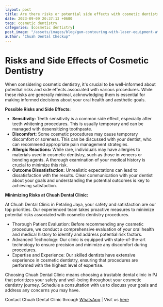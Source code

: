 ```yaml
---
layout: post
title: Are there risks or potential side effects with cosmetic dentistry?
date: 2023-09-09 20:37:13 +0600
tags: cosmetic dentistry
categories: [cosmetic dentistry]
post_image: "/assets/images/blog/gum-contouring-with-laser-equipment-at-chuah-dental-clinic.png"
author: "Chuah Dental Checkup"
---
```


<h1>Risks and Side Effects of Cosmetic Dentistry</h1>

<p>When considering cosmetic dentistry, it's crucial to be well-informed about potential risks and side effects associated with various procedures. While these risks are generally minimal, acknowledging them is essential for making informed decisions about your oral health and aesthetic goals.</p>

<p><strong>Possible Risks and Side Effects:</strong></p>
<ul>
  <li><strong>Sensitivity:</strong> Teeth sensitivity is a common side effect, especially after teeth whitening procedures. This is usually temporary and can be managed with desensitizing toothpaste.</li>
  <li><strong>Discomfort:</strong> Some cosmetic procedures may cause temporary discomfort or soreness. This can be discussed with your dentist, who can recommend appropriate pain management strategies.</li>
  <li><strong>Allergic Reactions:</strong> While rare, individuals may have allergies to materials used in cosmetic dentistry, such as those in veneers or bonding agents. A thorough examination of your medical history is crucial to minimize this risk.</li>
  <li><strong>Outcome Dissatisfaction:</strong> Unrealistic expectations can lead to dissatisfaction with the results. Clear communication with your dentist about your goals and understanding the potential outcomes is key to achieving satisfaction.</li>
</ul>

<p><strong>Minimizing Risks at Chuah Dental Clinic:</strong></p>
<p>At Chuah Dental Clinic in Petaling Jaya, your safety and satisfaction are our top priorities. Our experienced team takes proactive measures to minimize potential risks associated with cosmetic dentistry procedures.</p>

<ul>
  <li>Thorough Patient Evaluation: Before recommending any cosmetic procedure, we conduct a comprehensive evaluation of your oral health and medical history to identify and address potential risk factors.</li>
  <li>Advanced Technology: Our clinic is equipped with state-of-the-art technology to ensure precision and minimize any discomfort during procedures.</li>
  <li>Expertise and Experience: Our skilled dentists have extensive experience in cosmetic dentistry, ensuring that procedures are performed with the highest level of expertise.</li>
</ul>

<p>Choosing Chuah Dental Clinic means choosing a trustable dental clinic in PJ that prioritizes your safety and well-being throughout your cosmetic dentistry journey. Schedule a consultation with us to discuss your goals and address any concerns you may have.</p>
<p>Contact Chuah Dental Clinic through <a href="https://wa.me/60195165678">WhatsApp</a> | Visit us <a href="https://goo.gl/maps/Lx7rr3ZFBFwY5U5o9">here</a></p>
